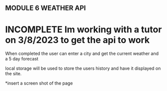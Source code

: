 ## MODULE 6 WEATHER API 
# INCOMPLETE Im working with a tutor on 3/8/2023 to get the api to work
When completed the user can enter a city and get the current weather and a 5 day forecast

local storage will be used to store the users history and have it displayed on the site.

*insert a screen shot of the page

